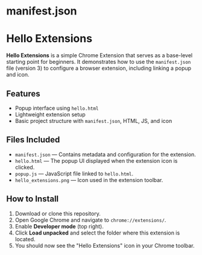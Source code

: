 # manifest.json
# Hello Extensions

**Hello Extensions** is a simple Chrome Extension that serves as a base-level starting point for beginners. It demonstrates how to use the `manifest.json` file (version 3) to configure a browser extension, including linking a popup and icon.

## Features

- Popup interface using `hello.html`
- Lightweight extension setup
- Basic project structure with `manifest.json`, HTML, JS, and icon

## Files Included

- `manifest.json` — Contains metadata and configuration for the extension.
- `hello.html` — The popup UI displayed when the extension icon is clicked.
- `popup.js` — JavaScript file linked to `hello.html`.
- `hello_extensions.png` — Icon used in the extension toolbar.

## How to Install

1. Download or clone this repository.
2. Open Google Chrome and navigate to `chrome://extensions/`.
3. Enable **Developer mode** (top right).
4. Click **Load unpacked** and select the folder where this extension is located.
5. You should now see the "Hello Extensions" icon in your Chrome toolbar.
